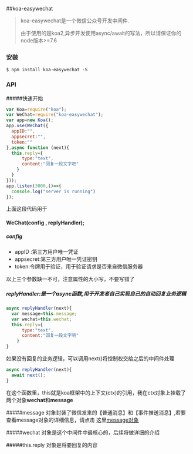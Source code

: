 ##koa-easywechat

> koa-easywechat是一个微信公众号开发中间件.
>
> 由于使用的是koa2,异步开发使用async/await的写法，所以请保证你的node版本>=7.6

### 安装

```shell
$ npm install koa-easywechat -S
```

### API

#####快速开始

```javascript
var Koa=require("koa");
var WeChat=require("koa-easywechat");
var app=new Koa();
app.use(WeChat({
  appID:"",
  appsecret:"",
  token:""
},async function (next){
  this.reply={
      type:"text",
      content:"回复一段文字吧"
    }
  }
}));
app.listen(3000,()=>{
  console.log("server is running")
});
```

上面这段代码用于

#### WeChat(config , replyHandler);

##### config

- appID :第三方用户唯一凭证
- appsecret:第三方用户唯一凭证密钥
- token:令牌用于验证，用于验证请求是否来自微信服务器

以上三个参数缺一不可，注意属性的大小写，不要写错了

##### replyHandler:是一个async函数,用于开发者自己实现自己的自动回复业务逻辑

```javascript
async replyHandler(next){
  var message=this.message;
  var wechat=this.wechat;
  this.reply={
      type:"text",
      content:"回复一段文字吧"
    }
}
```
如果没有回复的业务逻辑，可以调用next()将控制权交给之后的中间件处理
```javascript
async replyHandler(next){
  await next();
}
```

在这个函数里，this就是koa框架中的上下文(ctx)的引用，我在ctx对象上挂载了两个对象**wechat**和**message**

#####message 对象封装了微信发来的【普通消息】和【事件推送消息】,若要查看message对象的详细信息，请点击 这里[message对象](https://github.com/51ding/koa-easywechat/wiki/message%E5%AF%B9%E8%B1%A1%E5%B1%9E%E6%80%A7%E8%A1%A8)

#####wechat 对象是这个中间件中最核心的，后续将做详细的介绍



#####this.reply 对象是将要回复的内容




































